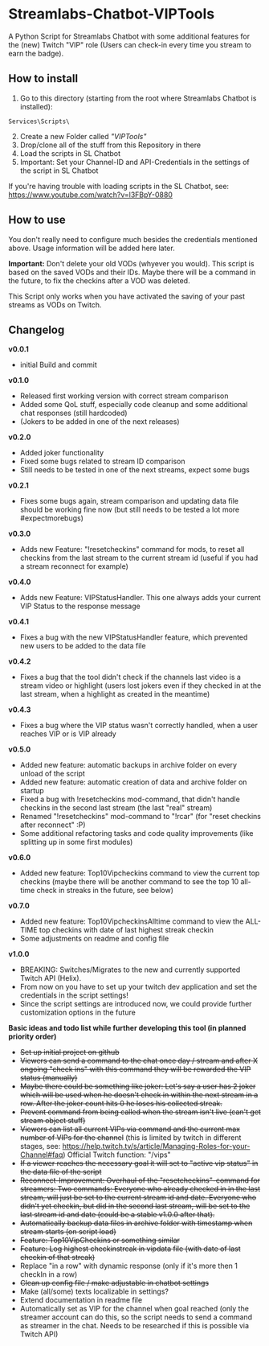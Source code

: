 Streamlabs-Chatbot-VIPTools
=============================

A Python Script for Streamlabs Chatbot with some additional features for the (new) Twitch "VIP" role (Users can check-in every time you stream to earn the badge).

How to install 
----------------------------------

1. Go to this directory (starting from the root where Streamlabs Chatbot is installed):

```plain
Services\Scripts\
```

2. Create a new Folder called _"VIPTools"_
3. Drop/clone all of the stuff from this Repository in there
4. Load the scripts in SL Chatbot
5. Important: Set your Channel-ID and API-Credentials in the settings of the script in SL Chatbot

If you're having trouble with loading scripts in the SL Chatbot, see: https://www.youtube.com/watch?v=l3FBpY-0880

How to use
------------

You don't really need to configure much besides the credentials mentioned above.
Usage information will be added here later.

**Important:** Don't delete your old VODs (whyever you would). This script is based on the saved VODs and their IDs.
Maybe there will be a command in the future, to fix the checkins after a VOD was deleted.

This Script only works when you have activated the saving of your past streams as VODs on Twitch.

Changelog
---------

**v0.0.1**

  * initial Build and commit

**v0.1.0**

  * Released first working version with correct stream comparison
  * Added some QoL stuff, especially code cleanup and some additional chat responses (still hardcoded)
  * (Jokers to be added in one of the next releases)

**v0.2.0**

  * Added joker functionality
  * Fixed some bugs related to stream ID comparison
  * Still needs to be tested in one of the next streams, expect some bugs

**v0.2.1**

  * Fixes some bugs again, stream comparison and updating data file should be working fine now (but still needs to be tested a lot more #expectmorebugs)

**v0.3.0**

  * Adds new Feature: "!resetcheckins" command for mods, to reset all checkins from the last stream to the current stream id (useful if you had a stream reconnect for example)

**v0.4.0**

  * Adds new Feature: VIPStatusHandler. This one always adds your current VIP Status to the response message

**v0.4.1**

  * Fixes a bug with the new VIPStatusHandler feature, which prevented new users to be added to the data file

**v0.4.2**

  * Fixes a bug that the tool didn't check if the channels last video is a stream video or highlight (users lost jokers even if they checked in at the last stream, when a highlight as created in the meantime)
  
**v0.4.3**

  * Fixes a bug where the VIP status wasn't correctly handled, when a user reaches VIP or is VIP already

**v0.5.0**

  * Added new feature: automatic backups in archive folder on every unload of the script
  * Added new feature: automatic creation of data and archive folder on startup
  * Fixed a bug with !resetcheckins mod-command, that didn't handle checkins in the second last stream (the last "real" stream)
  * Renamed "!resetcheckins" mod-command to "!rcar" (for "reset checkins after reconnect" :P)
  * Some additional refactoring tasks and code quality improvements (like splitting up in some first modules)

**v0.6.0**

  * Added new feature: Top10Vipcheckins command to view the current top checkins (maybe there will be another command to see the top 10 all-time check in streaks in the future, see below)

**v0.7.0**

  * Added new feature: Top10VipcheckinsAlltime command to view the ALL-TIME top checkins with date of last highest streak checkin
  * Some adjustments on readme and config file

**v1.0.0**

  * BREAKING: Switches/Migrates to the new and currently supported Twitch API (Helix).
  * From now on you have to set up your twitch dev application and set the credentials in the script settings!
  * Since the script settings are introduced now, we could provide further customization options in the future

**Basic ideas and todo list while further developing this tool (in planned priority order)**

  * <s>Set up initial project on github</s>
  * <s>Viewers can send a command to the chat once day / stream and after X ongoing "check ins" with this command they will be rewarded the VIP status (manually)</s>
  * <s>Maybe there could be something like joker: Let's say a user has 2 joker which will be used when he doesn't check in within the next stream in a row. After the joker count hits 0 he loses his collected streak.</s>
  * <s>Prevent command from being called when the stream isn't live (can't get stream object stuff)</s>
  * <s>Viewers can list all current VIPs via command and the current max number of VIPs for the channel</s> (this is limited by twitch in different stages, see: https://help.twitch.tv/s/article/Managing-Roles-for-your-Channel#faq) Official Twitch function: "/vips"
  * <s>If a viewer reaches the necessary goal it will set to "active vip status" in the data file of the script</s>
  * <s>Reconnect-Improvement: Overhaul of the "resetcheckins"-command for streamers: Two commands: Everyone who already checked in in the last stream, will just be set to the current stream id and date. Everyone who didn't yet checkin, but did in the second last stream, will be set to the last stream id and date (could be a stable v1.0.0 after that).</s>
  * <s>Automatically backup data files in archive folder with timestamp when stream starts (on script load)</s>
  * <s>Feature: Top10VipCheckins or something similar</s>
  * <s>Feature: Log highest checkinstreak in vipdata file (with date of last checkin of that streak)</s>
  * Replace "in a row" with dynamic response (only if it's more then 1 checkIn in a row)
  * <s>Clean up config file / make adjustable in chatbot settings</s>
  * Make (all/some) texts localizable in settings?
  * Extend documentation in readme file
  * Automatically set as VIP for the channel when goal reached (only the streamer account can do this, so the script needs to send a command as streamer in the chat. Needs to be researched if this is possible via Twitch API)